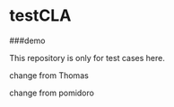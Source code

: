 # testCLA

###demo

This repository is only for test cases here.

change from Thomas

change from pomidoro
